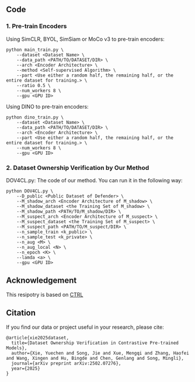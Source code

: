 ## Code
### 1. Pre-train Encoders
Using SimCLR, BYOL, SimSiam or MoCo v3 to pre-train encoders:
```
python main_train.py \
    --dataset <Dataset Name> \
    --data_path <PATH/TO/DATASET/DIR> \
    --arch <Encoder Architecture> \
    --method <Self-supervised Algorithm> \
    --part <Use either a random half, the remaining half, or the entire dataset for training.> \
    --ratio 0.5 \
    --num_workers 8 \
    --gpu <GPU ID>
```

Using DINO to pre-train encoders:
```
python dino_train.py \
    --dataset <Dataset Name> \
    --data_path <PATH/TO/DATASET/DIR> \
    --arch <Encoder Architecture> \
    --part <Use either a random half, the remaining half, or the entire dataset for training.> \
    --num_workers 8 \
    --gpu <GPU ID>
```

### 2. Dataset Ownership Verification by Our Method
DOV4CL.py: The code of our method.
You can run it in the following way:
```
python DOV4CL.py \
    --D_public <Public Dataset of Defender> \
    --M_shadow_arch <Encoder Architecture of M_shadow> \
    --M_shadow_dataset <the Training Set of M_shadow> \
    --M_shadow_path <PATH/TO/M_shadow/DIR> \
    --M_suspect_arch <Encoder Architecture of M_suspect> \
    --M_suspect_dataset <the Training Set of M_suspect> \
    --M_suspect_path <PATH/TO/M_suspect/DIR> \
    --n_sample_train <k_public> \
    --n_sample_test <k_private> \
    --n_aug <M> \
    --n_aug_local <N> \
    --n_epoch <K> \
    --lamda <a> \
    --gpu <GPU ID>
```

## Acknowledgement
This resipotry is based on [CTRL]((https://github.com/meet-cjli/CTRL))

## Citation
If you find our data or project useful in your research, please cite:
```
@article{xie2025dataset,
  title={Dataset Ownership Verification in Contrastive Pre-trained Models},
  author={Xie, Yuechen and Song, Jie and Xue, Mengqi and Zhang, Haofei and Wang, Xingen and Hu, Bingde and Chen, Genlang and Song, Mingli},
  journal={arXiv preprint arXiv:2502.07276},
  year={2025}
}
```

